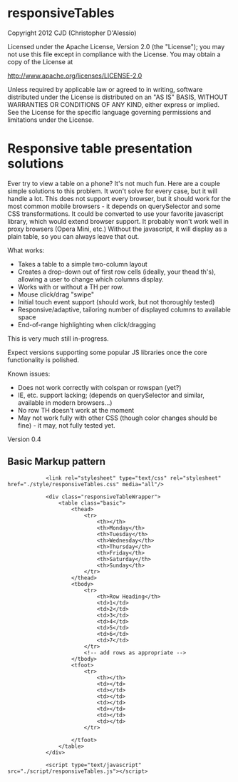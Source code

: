 responsiveTables
================

Copyright 2012 CJD (Christopher D'Alessio)

Licensed under the Apache License, Version 2.0 (the "License");
you may not use this file except in compliance with the License.
You may obtain a copy of the License at

http://www.apache.org/licenses/LICENSE-2.0

Unless required by applicable law or agreed to in writing, software
distributed under the License is distributed on an "AS IS" BASIS,
WITHOUT WARRANTIES OR CONDITIONS OF ANY KIND, either express or implied.
See the License for the specific language governing permissions and
limitations under the License.



Responsive table presentation solutions
=======================================

Ever try to view a table on a phone? It's not much fun. Here are a couple simple solutions to this problem.
It won't solve for every case, but it will handle a lot. This does not support every browser, but it should 
work for the most common mobile browsers - it depends on querySelector and some CSS transformations. It could 
be converted to use your favorite javascript library, which would extend browser support. It probably won't 
work well in proxy browsers (Opera Mini, etc.) Without the javascript, it will display as a plain table, so 
you can always leave that out.

What works:

* Takes a table to a simple two-column layout
* Creates a drop-down out of first row cells (ideally, your thead th's), allowing a user to change which columns display.
* Works with or without a TH per row.
* Mouse click/drag "swipe"
* Initial touch event support (should work, but not thoroughly tested)
* Responsive/adaptive, tailoring number of displayed columns to available space
* End-of-range highlighting when click/dragging

This is very much still in-progress.

Expect versions supporting some popular JS libraries once the core functionality is polished.

Known issues:

* Does not work correctly with colspan or rowspan (yet?)
* IE, etc. support lacking; (depends on querySelector and similar, available in modern browsers...)
* No row TH doesn't work at the moment
* May not work fully with other CSS (though color changes should be fine) - it may, not fully tested yet.

Version 0.4

Basic Markup pattern
--------------------


                <link rel="stylesheet" type="text/css" rel="stylesheet" href="./style/responsiveTables.css" media="all"/>
                
                <div class="responsiveTableWrapper">
                    <table class="basic">
                        <thead>
                            <tr>
                                <th></th>
                                <th>Monday</th>
                                <th>Tuesday</th>
                                <th>Wednesday</th>
                                <th>Thursday</th>
                                <th>Friday</th>
                                <th>Saturday</th>
                                <th>Sunday</th>
                            </tr>
                        </thead>
                        <tbody>
                            <tr>
                                <th>Row Heading</th>
                                <td>1</td>
                                <td>2</td>
                                <td>3</td>
                                <td>4</td>
                                <td>5</td>
                                <td>6</td>
                                <td>7</td>
                            </tr>
                            <!-- add rows as appropriate -->
                        </tbody>
                        <tfoot>
                            <tr>
                                <th></th>
                                <td></td>
                                <td></td>
                                <td></td>
                                <td></td>
                                <td></td>
                                <td></td>
                                <td></td>
                            </tr>
                        
                        </tfoot>
                    </table>
                </div>
                
                <script type="text/javascript" src="./script/responsiveTables.js"></script>
